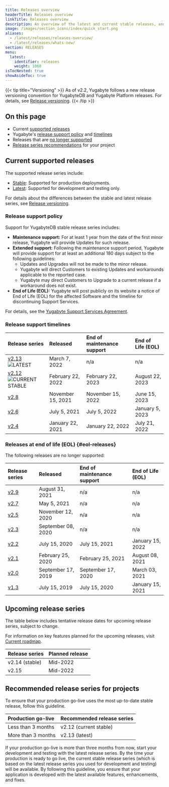 ```yaml
---
title: Releases overview
headerTitle: Releases overview
linkTitle: Releases overview
description: An overview of the latest and current stable releases, and upcoming releases.
image: /images/section_icons/index/quick_start.png
aliases:
  - /latest/releases/releases-overview/
  - /latest/releases/whats-new/
section: RELEASES
menu:
  latest:
    identifier: releases
    weight: 1060
isTocNested: true
showAsideToc: true
---
```


{{< tip title="Versioning" >}}
As of v2.2, Yugabyte follows a new release versioning convention for YugabyteDB and Yugabyte Platform releases. For details, see [Release versioning](versioning/).
{{< /tip >}}

## On this page

* Current [supported releases](#current-supported-releases)
* Yugabyte's [release support policy](#release-support-policy) and [timelines](#release-support-timelines)
* Releases that are [no longer supported](#eol-releases)
* [Release series recommendations](#recommended-release-series-for-projects) for your project

## Current supported releases

The supported release series include:

* [Stable](versioning/#stable-releases): Supported for production deployments.
* [Latest](versioning/#latest-releases): Supported for development and testing only.

For details about the differences between the stable and latest release series, see [Release versioning](versioning/).

### Release support policy

Support for YugabyteDB stable release series includes:

* **Maintenance support:** For at least 1 year from the date of the first minor release, Yugabyte will provide Updates for such release.
* **Extended support:** Following the maintenance support period, Yugabyte will provide support for at least an additional 180 days subject to the following guidelines:
  * Updates and Upgrades will not be made to the minor release.
  * Yugabyte will direct Customers to existing Updates and workarounds applicable to the reported case.
  * Yugabyte may direct Customers to Upgrade to a current release if a workaround does not exist.
* **End of Life (EOL):** Yugabyte will post publicly on its website a notice of End of Life (EOL) for the affected Software and the timeline for discontinuing Support Services.

For details, see the [Yugabyte Support Services Agreement](https://www.yugabyte.com/yugabyte-software-support-services-agreement/).

### Release support timelines

| Release series | Released | End of maintenance support | End of Life (EOL) |
| :------------- | :------- | :------------------------- | :---------------- |
| [v2.13](release-notes/v2.13/) ![LATEST](/images/releases/latest.png) | March 7, 2022 | n/a | n/a |
| [v2.12](release-notes/v2.12/) ![CURRENT STABLE](/images/releases/current-stable.png) | February 22, 2022 | February 22, 2023 | August 22, 2023 |
| [v2.8](release-notes/v2.8/) | November 15, 2021 | November 15, 2022 | June 15, 2023 |
| [v2.6](release-notes/v2.6/) | July 5, 2021 | July 5, 2022 | January 5, 2023 |
| [v2.4](release-notes/v2.4/) | January 22, 2021 | January 22, 2022 | July 21, 2022 |

### Releases at end of life (EOL) {#eol-releases}

The following releases are no longer supported:

| Release series | Released | End of maintenance support | End of Life (EOL) |
| :------------- | :------- | :------------------------- | :---------------- |
| [v2.9](release-notes/v2.9/) | August 31, 2021 | n/a | n/a |
| [v2.7](release-notes/v2.7/) | May 5, 2021 | n/a | n/a |
| [v2.5](release-notes/v2.5/) | November 12, 2020 | n/a | n/a |
| [v2.3](release-notes/v2.3/) | September 08, 2020 | n/a | n/a |
| [v2.2](release-notes/v2.2/) | July 15, 2020 | July 15, 2021 | January 15, 2022 |
| [v2.1](release-notes/v2.1/) | February 25, 2020 | February 25, 2021 | August 08, 2021 |
| [v2.0](release-notes/v2.0/) | September 17, 2019 | September 17, 2020 | March 03, 2021 |
| [v1.3](release-notes/v1.3/) | July 15, 2019 | July 15, 2020 | January 15, 2021 |

## Upcoming release series

The table below includes tentative release dates for upcoming release series, subject to change.

For information on key features planned for the upcoming releases, visit [Current roadmap](https://github.com/yugabyte/yugabyte-db#current-roadmap).

| Release series | Planned release |
| :------------- | :-------------- |
| v2.14 (stable) | Mid-2022 |
| v2.15 | Mid-2022 |

## Recommended release series for projects

To ensure that your production go-live uses the most up-to-date stable release, follow this guideline.

| Production go-live | Recommended release series |
| :----------------- | :------------------------- |
| Less than 3 months | v2.12 (current stable)     |
| More than 3 months | v2.13 (latest)             |

If your production go-live is more than three months from now, start your development and testing with the latest release series. By the time your production is ready to go live, the current stable release series (which is based on the latest release series you used for development and testing) will be available. By following this guideline, you ensure that your application is developed with the latest available features, enhancements, and fixes.
